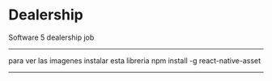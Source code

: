# Dealership
Software 5 dealership job


********
para ver las imagenes instalar esta libreria
npm install -g react-native-asset
********
